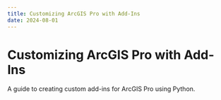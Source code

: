 ```yaml
---
title: Customizing ArcGIS Pro with Add-Ins
date: 2024-08-01
---
```


# Customizing ArcGIS Pro with Add-Ins

A guide to creating custom add-ins for ArcGIS Pro using Python.
